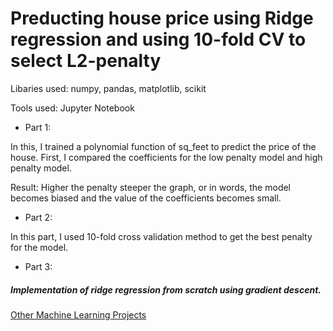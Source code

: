 # Preducting house price using Ridge regression and using 10-fold CV to select L2-penalty

Libaries used: numpy, pandas, matplotlib, scikit

Tools used: Jupyter Notebook

* Part 1:

In this, I trained a polynomial function of sq_feet to predict the price of the house. First, I compared the coefficients for the low penalty model and high penalty model.

Result: Higher the penalty steeper the graph, or in words, the model becomes biased and the value of the coefficients becomes small.

* Part 2:

In this part, I used 10-fold cross validation method to get the best penalty for the model.

* Part 3:
##### Implementation of ridge regression from scratch using gradient descent.

[Other Machine Learning Projects](https://github.com/gov-vj/Machine-Learning-Projects)
